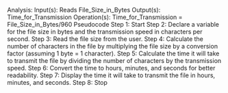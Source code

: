 Analysis:
Input(s): Reads File_Size_in_Bytes
Output(s): Time_for_Transmission
Operation(s): Time_for_Transmission = File_Size_in_Bytes/960
Pseudocode
Step 1: Start
Step 2: Declare a variable for the file size in bytes and the transmission speed in characters per second.
Step 3: Read the file size from the user.
Step 4: Calculate the number of characters in the file by multiplying the file size by a conversion factor (assuming 1 byte = 1 character).
Step 5: Calculate the time it will take to transmit the file by dividing the number of characters by the transmission speed.
Step 6: Convert the time to hours, minutes, and seconds for better readability.
Step 7: Display the time it will take to transmit the file in hours, minutes, and seconds.
Step 8: Stop